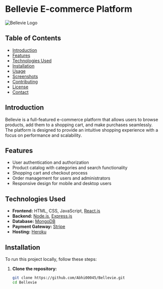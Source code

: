 # Bellevie E-commerce Platform

![Bellevie Logo](link-to-your-logo.png)

## Table of Contents
- [Introduction](#introduction)
- [Features](#features)
- [Technologies Used](#technologies-used)
- [Installation](#installation)
- [Usage](#usage)
- [Screenshots](#screenshots)
- [Contributing](#contributing)
- [License](#license)
- [Contact](#contact)

## Introduction
Bellevie is a full-featured e-commerce platform that allows users to browse products, add them to a shopping cart, and make purchases seamlessly. The platform is designed to provide an intuitive shopping experience with a focus on performance and scalability.

## Features
- User authentication and authorization
- Product catalog with categories and search functionality
- Shopping cart and checkout process
- Order management for users and administrators
- Responsive design for mobile and desktop users

## Technologies Used
- **Frontend:** HTML, CSS, JavaScript, [React.js](https://reactjs.org/)
- **Backend:** [Node.js](https://nodejs.org/), [Express.js](https://expressjs.com/)
- **Database:** [MongoDB](https://www.mongodb.com/)
- **Payment Gateway:** [Stripe](https://stripe.com/)
- **Hosting:** [Heroku](https://www.heroku.com/)

## Installation
To run this project locally, follow these steps:

1. **Clone the repository:**
   ```bash
   git clone https://github.com/Abhi00045/Bellevie.git
   cd Bellevie
